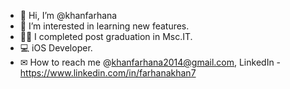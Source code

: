 - 👋 Hi, I’m @khanfarhana
- 📖 I’m interested in learning new features.
- 👩‍🎓 I completed post graduation in Msc.IT.
- 💻 iOS Developer.
- ✉ How to reach me @khanfarhana2014@gmail.com, LinkedIn - https://www.linkedin.com/in/farhanakhan7    
